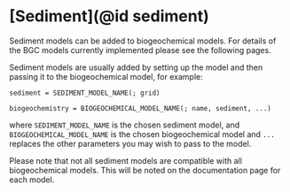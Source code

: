 # [Sediment](@id sediment)

Sediment models can be added to biogeochemical models. For details of the BGC models currently implemented please see the following pages. 

Sediment models are usually added by setting up the model and then passing it to the biogeochemical model, for example:
```
sediment = SEDIMENT_MODEL_NAME(; grid)

biogeochemistry = BIOGEOCHEMICAL_MODEL_NAME(; name, sediment, ...)
```

where `SEDIMENT_MODEL_NAME` is the chosen sediment model, and `BIOGEOCHEMICAL_MODEL_NAME` is the chosen biogeochemical model and `...` replaces the other parameters you may wish to pass to the model.

Please note that not all sediment models are compatible with all biogeochemical models. This will be noted on the documentation page for each model.